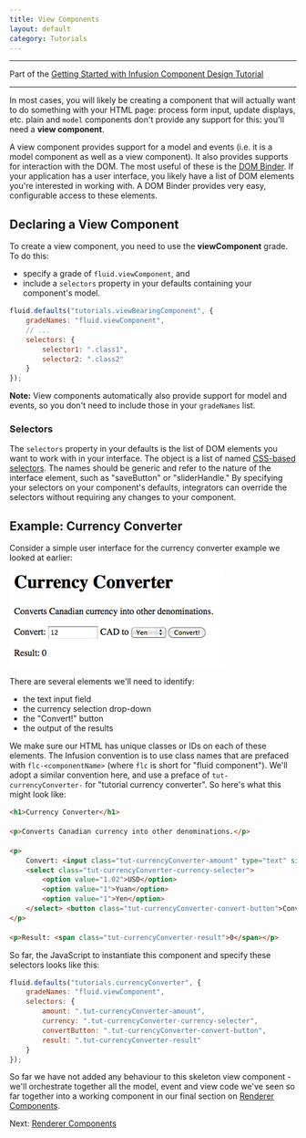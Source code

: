 ```yaml
---
title: View Components
layout: default
category: Tutorials
---
```


---
Part of the [Getting Started with Infusion Component Design Tutorial](GettingStartedWithInfusion.md)

---

In most cases, you will likely be creating a component that will actually want to do something with your HTML page: process form input, update displays, etc. plain and `model` components don't provide any support for this: you'll need a **view component**.

A view component provides support for a model and events (i.e. it is a model component as well as a view component). It also provides supports for interaction with the DOM. The most useful of these is the [DOM Binder](../DOMBinder.md).
If your application has a user interface, you likely have a list of DOM elements you're interested in working with. A DOM Binder provides very easy, configurable access to these elements.

## Declaring a View Component ##

To create a view component, you need to use the **viewComponent** grade. To do this:

* specify a grade of `fluid.viewComponent`, and
* include a `selectors` property in your defaults containing your component's model.

```javascript
fluid.defaults("tutorials.viewBearingComponent", {
    gradeNames: "fluid.viewComponent",
    // ...
    selectors: {
        selector1: ".class1",
        selector2: ".class2"
    }
});
```

<div class="infusion-docs-note"><strong>Note:</strong> View components automatically also provide support for model and events, so you don't need to include those in your <code>gradeNames</code> list.</div>

### Selectors ###

The `selectors` property in your defaults is the list of DOM elements you want to work with in your interface. The object is a list of named [CSS-based selectors](http://docs.jquery.com/Selectors). The names should be generic and refer to the nature of the interface element, such as "saveButton" or "sliderHandle." By specifying your selectors on your component's defaults, integrators can override the selectors without requiring any changes to your component.

## Example: Currency Converter ##

Consider a simple user interface for the currency converter example we looked at earlier:

![Currency Converter Screenshot](../images/curr-converter-screenshot.png)

There are several elements we'll need to identify:

* the text input field
* the currency selection drop-down
* the "Convert!" button
* the output of the results

We make sure our HTML has unique classes or IDs on each of these elements. The Infusion convention is to use class names that are prefaced with `flc-<componentName>` (where `flc` is short for "fluid component"). We'll adopt a similar convention here, and use a preface of `tut-currencyConverter-` for "tutorial currency converter". So here's what this might look like:

```html
<h1>Currency Converter</h1>

<p>Converts Canadian currency into other denominations.</p>

<p>
    Convert: <input class="tut-currencyConverter-amount" type="text" size="10"/> CAD to
    <select class="tut-currencyConverter-currency-selecter">
        <option value="1.02">USD</option>
        <option value="1">Yuan</option>
        <option value="1">Yen</option>
    </select> <button class="tut-currencyConverter-convert-button">Convert!</button>
</p>

<p>Result: <span class="tut-currencyConverter-result">0</span></p>
```

So far, the JavaScript to instantiate this component and specify these selectors looks like this:

```javascript
fluid.defaults("tutorials.currencyConverter", {
    gradeNames: "fluid.viewComponent",
    selectors: {
        amount: ".tut-currencyConverter-amount",
        currency: ".tut-currencyConverter-currency-selecter",
        convertButton: ".tut-currencyConverter-convert-button",
        result: ".tut-currencyConverter-result"
    }
});
```

So far we have not added any behaviour to this skeleton view component - we'll orchestrate together all the model, event and view code we've seen so far together into a working component in our final section on [Renderer Components](RendererComponents.md).

Next: [Renderer Components](RendererComponents.md)
